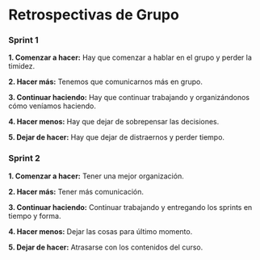 # Retrospectivas de Grupo

### Sprint 1

**1. Comenzar a hacer:** Hay que comenzar a hablar en el grupo y perder la timidez.

**2. Hacer más:** Tenemos que comunicarnos más en grupo.

**3. Continuar haciendo:** Hay que continuar trabajando y organizándonos cómo veníamos haciendo.

**4. Hacer menos:** Hay que dejar de sobrepensar las decisiones.

**5. Dejar de hacer:** Hay que dejar de distraernos y perder tiempo.

### Sprint 2

**1. Comenzar a hacer:** Tener una mejor organización.

**2. Hacer más:** Tener más comunicación.

**3. Continuar haciendo:** Continuar trabajando y entregando los sprints en tiempo y forma.

**4. Hacer menos:** Dejar las cosas para último momento.

**5. Dejar de hacer:** Atrasarse con los contenidos del curso.
